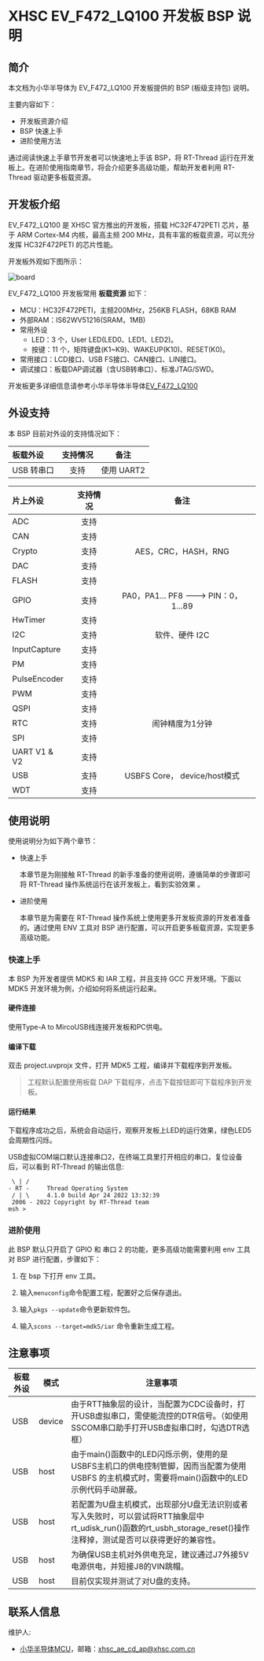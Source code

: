 # XHSC EV_F472_LQ100 开发板 BSP 说明

## 简介

本文档为小华半导体为 EV_F472_LQ100 开发板提供的 BSP (板级支持包) 说明。

主要内容如下：

- 开发板资源介绍
- BSP 快速上手
- 进阶使用方法

通过阅读快速上手章节开发者可以快速地上手该 BSP，将 RT-Thread 运行在开发板上。在进阶使用指南章节，将会介绍更多高级功能，帮助开发者利用 RT-Thread 驱动更多板载资源。

## 开发板介绍

EV_F472_LQ100 是 XHSC 官方推出的开发板，搭载 HC32F472PETI 芯片，基于 ARM Cortex-M4 内核，最高主频 200 MHz，具有丰富的板载资源，可以充分发挥 HC32F472PETI 的芯片性能。

开发板外观如下图所示：

 ![board](figures/board.png)

EV_F472_LQ100 开发板常用 **板载资源** 如下：

- MCU：HC32F472PETI，主频200MHz，256KB FLASH，68KB RAM
- 外部RAM：IS62WV51216(SRAM，1MB)
- 常用外设
  - LED：3 个，User LED(LED0、LED1、LED2)。
  - 按键：11 个，矩阵键盘(K1~K9)、WAKEUP(K10)、RESET(K0)。
- 常用接口：LCD接口、USB FS接口、CAN接口、LIN接口。
- 调试接口：板载DAP调试器（含USB转串口）、标准JTAG/SWD。

开发板更多详细信息请参考小华半导体半导体[EV_F472_LQ100](https://www.xhsc.com.cn)

## 外设支持

本 BSP 目前对外设的支持情况如下：

| **板载外设**  | **支持情况**  |               **备注**                |
| :------------ | :-----------: | :-----------------------------------: |
| USB 转串口    |     支持      |           使用 UART2                  |

| **片上外设**  | **支持情况**  |               **备注**                |
| :------------ | :-----------: | :-----------------------------------: |
| ADC           |     支持      |                                       |
| CAN           |     支持      |                                       |
| Crypto        |     支持      | AES，CRC，HASH，RNG                   |
| DAC           |     支持      |                                       |
| FLASH         |     支持      |                                       |
| GPIO          |     支持      | PA0，PA1... PF8 ---> PIN：0，1...89   |
| HwTimer       |     支持      |                                       |
| I2C           |     支持      | 软件、硬件 I2C                        |
| InputCapture  |     支持      |                                       |
| PM            |     支持      |                                       |
| PulseEncoder  |     支持      |                                       |
| PWM           |     支持      |                                       |
| QSPI          |     支持      |                                       |
| RTC           |     支持      | 闹钟精度为1分钟                       |
| SPI           |     支持      |                                       |
| UART V1 & V2  |     支持      |                                       |
| USB           |     支持      | USBFS Core， device/host模式          |
| WDT           |     支持      |                                       |

## 使用说明

使用说明分为如下两个章节：

- 快速上手

    本章节是为刚接触 RT-Thread 的新手准备的使用说明，遵循简单的步骤即可将 RT-Thread 操作系统运行在该开发板上，看到实验效果 。

- 进阶使用

    本章节是为需要在 RT-Thread 操作系统上使用更多开发板资源的开发者准备的。通过使用 ENV 工具对 BSP 进行配置，可以开启更多板载资源，实现更多高级功能。


### 快速上手

本 BSP 为开发者提供 MDK5 和 IAR 工程，并且支持 GCC 开发环境。下面以 MDK5 开发环境为例，介绍如何将系统运行起来。

#### 硬件连接

使用Type-A to MircoUSB线连接开发板和PC供电。

#### 编译下载

双击 project.uvprojx 文件，打开 MDK5 工程，编译并下载程序到开发板。

> 工程默认配置使用板载 DAP 下载程序，点击下载按钮即可下载程序到开发板。

#### 运行结果

下载程序成功之后，系统会自动运行，观察开发板上LED的运行效果，绿色LED5会周期性闪烁。

USB虚拟COM端口默认连接串口2，在终端工具里打开相应的串口，复位设备后，可以看到 RT-Thread 的输出信息:

```
 \ | /
- RT -     Thread Operating System
 / | \     4.1.0 build Apr 24 2022 13:32:39
 2006 - 2022 Copyright by RT-Thread team
msh >
```

### 进阶使用

此 BSP 默认只开启了 GPIO 和 串口 2 的功能，更多高级功能需要利用 env 工具对 BSP 进行配置，步骤如下：

1. 在 bsp 下打开 env 工具。

2. 输入`menuconfig`命令配置工程，配置好之后保存退出。

3. 输入`pkgs --update`命令更新软件包。

4. 输入`scons --target=mdk5/iar` 命令重新生成工程。

## 注意事项

| 板载外设 | 模式   | 注意事项                                                     |
| -------- | ------ | ------------------------------------------------------------ |
| USB      | device | 由于RTT抽象层的设计，当配置为CDC设备时，打开USB虚拟串口，需使能流控的DTR信号。（如使用SSCOM串口助手打开USB虚拟串口时，勾选DTR选框） |
| USB      | host   | 由于main()函数中的LED闪烁示例，使用的是USBFS主机口的供电控制管脚，因而当配置为使用USBFS 的主机模式时，需要将main()函数中的LED示例代码手动屏蔽。 |
| USB      | host   | 若配置为U盘主机模式，出现部分U盘无法识别或者写入失败时，可以尝试将RTT抽象层中rt_udisk_run()函数的rt_usbh_storage_reset()操作注释掉，测试是否可以获得更好的兼容性。 |
| USB      | host   | 为确保USB主机对外供电充足，建议通过J7外接5V电源供电，并短接J8的VIN跳帽。 |
| USB      | host   | 目前仅实现并测试了对U盘的支持。                              |

## 联系人信息

维护人:

- [小华半导体MCU](https://www.xhsc.com.cn)，邮箱：<xhsc_ae_cd_ap@xhsc.com.cn>